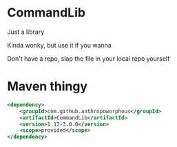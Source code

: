 # CommandLib
Just a library

Kinda wonky, but use it if you wanna

Don't have a repo, slap the file in your local repo yourself

# Maven thingy
```xml
<dependency>
    <groupId>com.github.anthropoworphous</groupId>
    <artifactId>CommandLib</artifactId>
    <version>1.17-3.0.0</version>
    <scope>provided</scope>
</dependency>
```